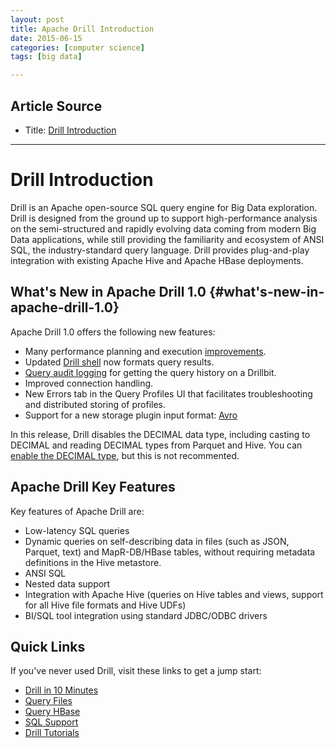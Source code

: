 ```yaml
---
layout: post
title: Apache Drill Introduction
date: 2015-06-15
categories: [computer science]
tags: [big data]

---
```


## Article Source
* Title: [Drill Introduction](https://github.com/apache/drill/blob/gh-pages/_docs/getting-started/010-drill-introduction.md)

---

Drill Introduction
==================

Drill is an Apache open-source SQL query engine for Big Data
exploration. Drill is designed from the ground up to support
high-performance analysis on the semi-structured and rapidly evolving
data coming from modern Big Data applications, while still providing the
familiarity and ecosystem of ANSI SQL, the industry-standard query
language. Drill provides plug-and-play integration with existing Apache
Hive and Apache HBase deployments.

What's New in Apache Drill 1.0 {#what's-new-in-apache-drill-1.0}
------------------------------

Apache Drill 1.0 offers the following new features:

-   Many performance planning and execution
    [improvements](http://drill.apache.org/docs/performance-tuning-introduction/).
-   Updated [Drill shell](http://drill.apache.org/docs/configuring-the-drill-shell) now formats
    query results.
-   [Query audit logging](http://drill.apache.org/docs/getting-query-information/) for getting
    the query history on a Drillbit.
-   Improved connection handling.
-   New Errors tab in the Query Profiles UI that facilitates
    troubleshooting and distributed storing of profiles.
-   Support for a new storage plugin input format:
    [Avro](http://avro.apache.orghttp://drill.apache.org/docs/current/spec.html)

In this release, Drill disables the DECIMAL data type, including casting
to DECIMAL and reading DECIMAL types from Parquet and Hive. You can
[enable the DECIMAL
type](docs/supported-data-types/#enabling-the-decimal-type), but this is
not recommented.

Apache Drill Key Features
-------------------------

Key features of Apache Drill are:

-   Low-latency SQL queries
-   Dynamic queries on self-describing data in files (such as JSON,
    Parquet, text) and MapR-DB/HBase tables, without requiring metadata
    definitions in the Hive metastore.
-   ANSI SQL
-   Nested data support
-   Integration with Apache Hive (queries on Hive tables and views,
    support for all Hive file formats and Hive UDFs)
-   BI/SQL tool integration using standard JDBC/ODBC drivers

Quick Links
-----------

If you've never used Drill, visit these links to get a jump start:

-   [Drill in 10 Minutes](http://drill.apache.org/docs/drill-in-10-minutes/)
-   [Query Files](http://drill.apache.org/docs/querying-a-file-system)
-   [Query HBase](http://drill.apache.org/docs/querying-hbase)
-   [SQL Support](http://drill.apache.org/docs/sql-reference-introduction/)
-   [Drill Tutorials](http://drill.apache.org/docs/tutorials-introduction)

